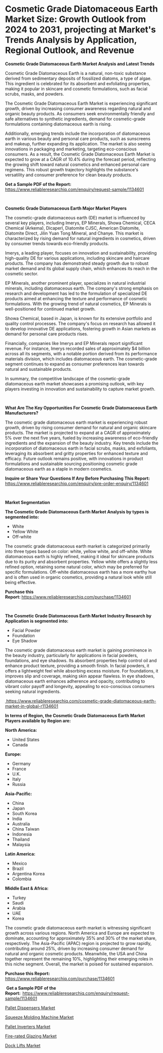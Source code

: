 <p><h1>Cosmetic Grade Diatomaceous Earth Market Size: Growth Outlook from 2024 to 2031, projecting at Market's Trends Analysis by Application, Regional Outlook, and Revenue</h1></p><p><strong>Cosmetic Grade Diatomaceous Earth Market Analysis and Latest Trends</strong></p>
<p><p>Cosmetic Grade Diatomaceous Earth is a natural, non-toxic substance derived from sedimentary deposits of fossilized diatoms, a type of algae. This ingredient is celebrated for its absorbent and exfoliating properties, making it popular in skincare and cosmetic formulations, such as facial scrubs, masks, and powders. </p><p>The Cosmetic Grade Diatomaceous Earth Market is experiencing significant growth, driven by increasing consumer awareness regarding natural and organic beauty products. As consumers seek environmentally friendly and safe alternatives to synthetic ingredients, demand for cosmetic-grade formulations containing diatomaceous earth is rising. </p><p>Additionally, emerging trends include the incorporation of diatomaceous earth in various beauty and personal care products, such as sunscreens and makeup, further expanding its application. The market is also seeing innovations in packaging and marketing, targeting eco-conscious consumers. As a result, the Cosmetic Grade Diatomaceous Earth Market is expected to grow at a CAGR of 10.4% during the forecast period, reflecting the growing shift toward natural cosmetics and enhanced personal care regimens. This robust growth trajectory highlights the substance's versatility and consumer preference for clean beauty products.</p></p>
<p><strong>Get a Sample PDF of the Report:&nbsp;</strong> <a href="https://www.reliableresearchiq.com/enquiry/request-sample/1134601?utm_campaign=104&utm_medium=2&utm_source=Github&utm_content=ia&utm_term=18122024&utm_id=cosmetic-grade-diatomaceous-earth">https://www.reliableresearchiq.com/enquiry/request-sample/1134601</a></p>
<p>&nbsp;</p>
<p><strong>Cosmetic Grade Diatomaceous Earth Major Market Players</strong></p>
<p><p>The cosmetic-grade diatomaceous earth (DE) market is influenced by several key players, including Imerys, EP Minerals, Showa Chemical, CECA Chemical (Arkema), Dicaperl, Diatomite CJSC, American Diatomite, Diatomite Direct, Jilin Yuan Tong Mineral, and Chanye. This market is characterized by rising demand for natural ingredients in cosmetics, driven by consumer trends towards eco-friendly products.</p><p>Imerys, a leading player, focuses on innovation and sustainability, providing high-quality DE for various applications, including skincare and haircare products. The company has demonstrated steady growth due to robust market demand and its global supply chain, which enhances its reach in the cosmetic sector.</p><p>EP Minerals, another prominent player, specializes in natural industrial minerals, including diatomaceous earth. The company's strong emphasis on research and development has led to the formulation of specialized DE products aimed at enhancing the texture and performance of cosmetic formulations. With the growing trend of natural cosmetics, EP Minerals is well-positioned for continued market growth.</p><p>Showa Chemical, based in Japan, is known for its extensive portfolio and quality control processes. The company's focus on research has allowed it to develop innovative DE applications, fostering growth in Asian markets as demand for personal care products rises.</p><p>Financially, companies like Imerys and EP Minerals report significant revenue. For instance, Imerys recorded sales of approximately $4 billion across all its segments, with a notable portion derived from its performance materials division, which includes diatomaceous earth. The cosmetic-grade segment continues to expand as consumer preferences lean towards natural and sustainable products.</p><p>In summary, the competitive landscape of the cosmetic-grade diatomaceous earth market showcases a promising outlook, with key players investing in innovation and sustainability to capture market growth.</p></p>
<p>&nbsp;</p>
<p><strong>What Are The Key Opportunities For Cosmetic Grade Diatomaceous Earth Manufacturers?</strong></p>
<p><p>The cosmetic grade diatomaceous earth market is experiencing robust growth, driven by rising consumer demand for natural and organic skincare products. The market is projected to expand at a CAGR of approximately 5% over the next five years, fueled by increasing awareness of eco-friendly ingredients and the expansion of the beauty industry. Key trends include the incorporation of diatomaceous earth in facial scrubs, masks, and exfoliants, leveraging its absorbent and gritty properties for enhanced texture and efficacy. Future outlook remains positive, with innovations in product formulations and sustainable sourcing positioning cosmetic grade diatomaceous earth as a staple in modern cosmetics.</p></p>
<p><strong>Inquire or Share Your Questions If Any Before Purchasing This Report:</strong> <a href="https://www.reliableresearchiq.com/enquiry/pre-order-enquiry/1134601?utm_campaign=104&utm_medium=2&utm_source=Github&utm_content=ia&utm_term=18122024&utm_id=cosmetic-grade-diatomaceous-earth">https://www.reliableresearchiq.com/enquiry/pre-order-enquiry/1134601</a></p>
<p>&nbsp;</p>
<p><strong>Market Segmentation</strong></p>
<p><strong>The Cosmetic Grade Diatomaceous Earth Market Analysis by types is segmented into:</strong></p>
<p><ul><li>White</li><li>Yellow White</li><li>Off-white</li></ul></p>
<p><p>The cosmetic grade diatomaceous earth market is categorized primarily into three types based on color: white, yellow white, and off-white. White diatomaceous earth is highly refined, making it ideal for skincare products due to its purity and absorbent properties. Yellow white offers a slightly less refined option, retaining some natural color, which may be preferred for specific formulations. Off-white diatomaceous earth has a more earthy hue and is often used in organic cosmetics, providing a natural look while still being effective.</p></p>
<p><strong>Purchase this Report:&nbsp;</strong><a href="https://www.reliableresearchiq.com/purchase/1134601?utm_campaign=104&utm_medium=2&utm_source=Github&utm_content=ia&utm_term=18122024&utm_id=cosmetic-grade-diatomaceous-earth">https://www.reliableresearchiq.com/purchase/1134601</a></p>
<p>&nbsp;</p>
<p><strong>The Cosmetic Grade Diatomaceous Earth Market Industry Research by Application is segmented into:</strong></p>
<p><ul><li>Facial Powder</li><li>Foundation</li><li>Eye Shadow</li></ul></p>
<p><p>The cosmetic grade diatomaceous earth market is gaining prominence in the beauty industry, particularly for applications in facial powders, foundations, and eye shadows. Its absorbent properties help control oil and enhance product texture, providing a smooth finish. In facial powders, it offers a lightweight feel while absorbing excess moisture. For foundations, it improves slip and coverage, making skin appear flawless. In eye shadows, diatomaceous earth enhances adherence and opacity, contributing to vibrant color payoff and longevity, appealing to eco-conscious consumers seeking natural ingredients.</p></p>
<p><a href="https://www.reliableresearchiq.com/cosmetic-grade-diatomaceous-earth-market-in-global-r1134601?utm_campaign=104&utm_medium=2&utm_source=Github&utm_content=ia&utm_term=18122024&utm_id=cosmetic-grade-diatomaceous-earth">&nbsp;https://www.reliableresearchiq.com/cosmetic-grade-diatomaceous-earth-market-in-global-r1134601</a></p>
<p><strong>In terms of Region, the Cosmetic Grade Diatomaceous Earth Market Players available by Region are:</strong></p>
<p>
    <p> <strong> North America: </strong>
        <ul>
            <li>United States</li>
            <li>Canada</li>
        </ul>
        </p> 
    <p> <strong> Europe: </strong>
        <ul>
            <li>Germany</li>
            <li>France</li>
            <li>U.K.</li>
            <li>Italy</li>
            <li>Russia</li>
        </ul>
        </p> 
    <p> <strong> Asia-Pacific: </strong>
        <ul>
            <li>China</li>
            <li>Japan</li>
            <li>South Korea</li>
            <li>India</li>
            <li>Australia</li>
            <li>China Taiwan</li>
            <li>Indonesia</li>
            <li>Thailand</li>
            <li>Malaysia</li>
        </ul>
        </p> 
    <p> <strong> Latin America: </strong>
        <ul>
            <li>Mexico</li>
            <li>Brazil</li>
            <li>Argentina Korea</li>
            <li>Colombia</li>
        </ul>
        </p> 
    <p> <strong> Middle East & Africa: </strong>
        <ul>
            <li>Turkey</li>
            <li>Saudi</li>
            <li>Arabia</li>
            <li>UAE</li>
            <li>Korea</li>
        </ul>
    </p>
    </p>
<p><p>The cosmetic grade diatomaceous earth market is witnessing significant growth across various regions. North America and Europe are expected to dominate, accounting for approximately 35% and 30% of the market share, respectively. The Asia-Pacific (APAC) region is projected to grow rapidly, contributing around 25%, driven by increasing consumer demand for natural and organic cosmetic products. Meanwhile, the USA and China together represent the remaining 10%, highlighting their emerging roles in this niche segment. Overall, the market is poised for sustained expansion.</p></p>
<p><strong>Purchase this Report: </strong><a href="https://www.reliableresearchiq.com/purchase/1134601?utm_campaign=104&utm_medium=2&utm_source=Github&utm_content=ia&utm_term=18122024&utm_id=cosmetic-grade-diatomaceous-earth">https://www.reliableresearchiq.com/purchase/1134601</a></p>
<p>&nbsp;<strong>Get a Sample PDF of the Report:&nbsp;&nbsp;</strong><a href="https://www.reliableresearchiq.com/enquiry/request-sample/1134601?utm_campaign=104&utm_medium=2&utm_source=Github&utm_content=ia&utm_term=18122024&utm_id=cosmetic-grade-diatomaceous-earth">https://www.reliableresearchiq.com/enquiry/request-sample/1134601</a></p>
<p><strong></strong></p>
<p><p><a href="https://www.linkedin.com/pulse/pallet-dispensers-market-global-regional-analysis-2024-gskhf?utm_campaign=104&utm_medium=2&utm_source=Github&utm_content=ia&utm_term=18122024&utm_id=cosmetic-grade-diatomaceous-earth">Pallet Dispensers Market</a></p><p><a href="https://www.linkedin.com/pulse/squeeze-molding-machine-market-growth-study-projects-future-tl51f?utm_campaign=104&utm_medium=2&utm_source=Github&utm_content=ia&utm_term=18122024&utm_id=cosmetic-grade-diatomaceous-earth">Squeeze Molding Machine Market</a></p><p><a href="https://www.linkedin.com/pulse/competitive-analysis-pallet-inverters-market-from-2024-2031-yox1f?utm_campaign=104&utm_medium=2&utm_source=Github&utm_content=ia&utm_term=18122024&utm_id=cosmetic-grade-diatomaceous-earth">Pallet Inverters Market</a></p><p><a href="https://github.com/ilonaenterline65/Market-Research-Report-List-1/blob/main/fire-rated-glazing-market.md?utm_campaign=104&utm_medium=2&utm_source=Github&utm_content=ia&utm_term=18122024&utm_id=cosmetic-grade-diatomaceous-earth">Fire-rated Glazing Market</a></p><p><a href="https://www.linkedin.com/pulse/pioneering-growth-analyzing-global-dock-lifts-market-dynamics-tjlrf?utm_campaign=104&utm_medium=2&utm_source=Github&utm_content=ia&utm_term=18122024&utm_id=cosmetic-grade-diatomaceous-earth">Dock Lifts Market</a></p></p>